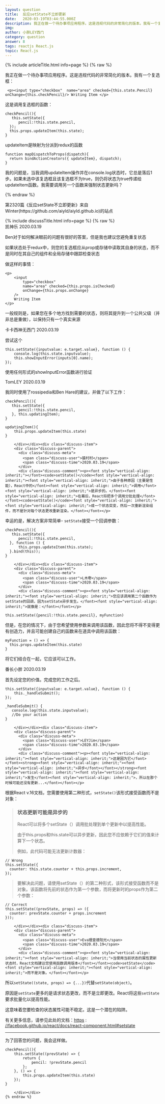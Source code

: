 ```yaml
---
layout: question
title:  反应setState不立即更新
date:   2020-03-19T03:44:55.000Z
description: 我正在做一个待办事项应用程序。这是违规代码的非常简化的版本。我有一个复选框： <p><input type="checkbox"  name="are...
img: 
author: 小胖LEY西门
category: question
answer: 8
tags: reactjs React.js
topic: React.js
---
```

<div class="article-root">
  <div class="article">
    {% include articleTitle.html info=page %}
    {% raw %}
    <div class="article-content"><p><font style="vertical-align: inherit;"><font style="vertical-align: inherit;">我正在做一个待办事项应用程序。</font><font style="vertical-align: inherit;">这是违规代码的非常简化的版本。</font><font style="vertical-align: inherit;">我有一个复选框：</font></font></p>

<pre><code> &lt;p&gt;&lt;input type="checkbox"  name="area" checked={this.state.Pencil}   onChange={this.checkPencil}/&gt; Writing Item &lt;/p&gt;
</code></pre>

<p><font style="vertical-align: inherit;"><font style="vertical-align: inherit;">这是调用复选框的函数：</font></font></p>

<pre><code>checkPencil(){<font></font>
   this.setState({<font></font>
      pencil:!this.state.pencil,<font></font>
  }); <font></font>
  this.props.updateItem(this.state);<font></font>
}<font></font>
</code></pre>

<p><font style="vertical-align: inherit;"><font style="vertical-align: inherit;">updateItem是映射为分派到redux的函数</font></font></p>

<pre><code>function mapDispatchToProps(dispatch){<font></font>
  return bindActionCreators({ updateItem}, dispatch);<font></font>
}<font></font>
</code></pre>

<p><font style="vertical-align: inherit;"><font style="vertical-align: inherit;">我的问题是，当我调用updateItem操作并在console.log状态时，它总是落后1步。</font><font style="vertical-align: inherit;">如果未选中该复选框且该复选框不为true，则仍将状态为true传递给updateItem函数。</font><font style="vertical-align: inherit;">我需要调用另一个函数来强制状态更新吗？</font></font></p></div>
    {% endraw %}
  </div>
  <p class="winter_mark">第2320篇《反应setState不立即更新》来自Winter(https://github.com/aiyld/aiyld.github.io)的站点</p>
  <div class="discuss-wrapper">
    {% include discussTitle.html info=page %}
    {% raw %}
    <div class="discuss-item">
        <div class="discuss-parent">
          <div class="discuss-meta">
            <span class="discuss-user">凯神乐</span>
            <span class="discuss-time">2020.03.19</span>
          </div>
          <div class="discuss-comment"><p><font style="vertical-align: inherit;"><font style="vertical-align: inherit;">Ben对于如何解决眼前的问题有很好的答案，但是我也建议您避免重复状态  </font></font></p>

<p><font style="vertical-align: inherit;"><font style="vertical-align: inherit;">如果状态处于redux中，则您的复选框应从prop或存储中读取其自身的状态，而不是同时在其自己的组件和全局存储中跟踪检查状态</font></font></p>

<p><font style="vertical-align: inherit;"><font style="vertical-align: inherit;">做这样的事情：</font></font></p>

<pre><code>&lt;p&gt;<font></font>
    &lt;input<font></font>
        type="checkbox"<font></font>
        name="area" checked={this.props.isChecked}<font></font>
        onChange={this.props.onChange}<font></font>
    /&gt;<font></font>
    Writing Item<font></font>
&lt;/p&gt;<font></font>
</code></pre>

<p><font style="vertical-align: inherit;"><font style="vertical-align: inherit;">一般规则是，如果您在多个地方找到需要的状态，则将其提升到一个公共父级（并非总是重做），以保持只有一个真实来源</font></font></p></div>
        </div></div><div class="discuss-item">
        <div class="discuss-parent">
          <div class="discuss-meta">
            <span class="discuss-user">卡卡西神无西门</span>
            <span class="discuss-time">2020.03.19</span>
          </div>
          <div class="discuss-comment"><p><font style="vertical-align: inherit;"><font style="vertical-align: inherit;">尝试这个  </font></font></p>

<pre><code>this.setState({inputvalue: e.target.value}, function () {<font></font>
    console.log(this.state.inputvalue);<font></font>
    this.showInputError(inputs[0].name);<font></font>
}); <font></font>
</code></pre>

<p><font style="vertical-align: inherit;"><font style="vertical-align: inherit;">使用任何形式的showInputError函数进行验证</font></font></p></div>
        </div></div><div class="discuss-item">
        <div class="discuss-parent">
          <div class="discuss-meta">
            <span class="discuss-user">TomLEY</span>
            <span class="discuss-time">2020.03.19</span>
          </div>
          <div class="discuss-comment"><p><font style="vertical-align: inherit;"><font style="vertical-align: inherit;">我同时使用了rossipedia和Ben Hare的建议，并做了以下工作： </font></font></p>

<pre><code>checkPencil(){<font></font>
   this.setState({<font></font>
      pencil:!this.state.pencil,<font></font>
   }, this.updatingItem); <font></font>
}<font></font>
<font></font>
updatingItem(){<font></font>
    this.props.updateItem(this.state)<font></font>
}<font></font>
</code></pre></div>
        </div></div><div class="discuss-item">
        <div class="discuss-parent">
          <div class="discuss-meta">
            <span class="discuss-user">猿村村</span>
            <span class="discuss-time">2020.03.19</span>
          </div>
          <div class="discuss-comment"><p><font style="vertical-align: inherit;"></font><code>setState()</code><font style="vertical-align: inherit;"><font style="vertical-align: inherit;">由于各种原因（主要是性能），React中的</font><font style="vertical-align: inherit;">调用</font><font style="vertical-align: inherit;">是异步的。</font><font style="vertical-align: inherit;">在幕后，React将把多个调用分批处理</font></font><code>setState()</code><font style="vertical-align: inherit;"><font style="vertical-align: inherit;">成一个状态突变，然后一次重新渲染组件，而不是针对每个状态更改重新渲染。</font></font></p>

<p><font style="vertical-align: inherit;"><font style="vertical-align: inherit;">幸运的是，解决方案非常简单- </font></font><code>setState</code><font style="vertical-align: inherit;"><font style="vertical-align: inherit;">接受一个回调参数：</font></font></p>

<pre class="lang-js prettyprint-override"><code>checkPencil(){<font></font>
   this.setState({<font></font>
      pencil:!this.state.pencil,<font></font>
  }, function () {<font></font>
      this.props.updateItem(this.state);<font></font>
  }.bind(this));<font></font>
}<font></font>
</code></pre></div>
        </div></div><div class="discuss-item">
        <div class="discuss-parent">
          <div class="discuss-meta">
            <span class="discuss-user">L木嘢</span>
            <span class="discuss-time">2020.03.19</span>
          </div>
          <div class="discuss-comment"><p><font style="vertical-align: inherit;"><font style="vertical-align: inherit;">您应该调用第二个函数作为setState的回调，因为setState异步发生。</font><font style="vertical-align: inherit;">就像是：</font></font></p>

<pre><code>this.setState({pencil:!this.state.pencil}, myFunction)
</code></pre>

<p><font style="vertical-align: inherit;"><font style="vertical-align: inherit;">但是，在您的情况下，由于您希望使用参数来调用该函数，因此您将不得不变得更有创造力，并且可能创建自己的函数来在道具中调用该函数：</font></font></p>

<pre><code>myFunction = () =&gt; {<font></font>
  this.props.updateItem(this.state)<font></font>
}<font></font>
</code></pre>

<p><font style="vertical-align: inherit;"><font style="vertical-align: inherit;">将它们结合在一起，它应该可以工作。</font></font></p></div>
        </div></div><div class="discuss-item">
        <div class="discuss-parent">
          <div class="discuss-meta">
            <span class="discuss-user">番长小胖</span>
            <span class="discuss-time">2020.03.19</span>
          </div>
          <div class="discuss-comment"><p><font style="vertical-align: inherit;"><font style="vertical-align: inherit;">首先设定您的价值。</font><font style="vertical-align: inherit;">完成您的工作之后。</font></font></p>

<pre><code>this.setState({inputvalue: e.target.value}, function () {<font></font>
    this._handleSubmit();<font></font>
}); <font></font>
<font></font>
_handleSubmit() {<font></font>
   console.log(this.state.inputvalue);<font></font>
   //Do your action<font></font>
}<font></font>
</code></pre></div>
        </div></div><div class="discuss-item">
        <div class="discuss-parent">
          <div class="discuss-meta">
            <span class="discuss-user">LEYJim</span>
            <span class="discuss-time">2020.03.19</span>
          </div>
          <div class="discuss-comment"><p><font style="vertical-align: inherit;"><font style="vertical-align: inherit;">这是因为它</font></font><strong><font style="vertical-align: inherit;"><font style="vertical-align: inherit;">异步</font></font></strong><font style="vertical-align: inherit;"><font style="vertical-align: inherit;">发生</font><font style="vertical-align: inherit;">，所以在那个时候可能还没有更新...</font></font></p>

<p><font style="vertical-align: inherit;"><font style="vertical-align: inherit;">根据React v.16文档，您需要使用第二种形式，</font></font><code>setState()</code><font style="vertical-align: inherit;"><font style="vertical-align: inherit;">该</font><font style="vertical-align: inherit;">形式</font><font style="vertical-align: inherit;">接受函数而不是对象：</font></font></p>

<blockquote>
  <h3><font style="vertical-align: inherit;"><font style="vertical-align: inherit;">状态更新可能是异步的</font></font></h3>
  
  <p><font style="vertical-align: inherit;"><font style="vertical-align: inherit;">React可以将多个setState（）调用批处理到单个更新中以提高性能。</font></font></p>
  
  <p><font style="vertical-align: inherit;"><font style="vertical-align: inherit;">由于this.props和this.state可以异步更新，因此您不应依赖于它们的值来计算下一个状态。</font></font></p>
  
  <p><font style="vertical-align: inherit;"><font style="vertical-align: inherit;">例如，此代码可能无法更新计数器：</font></font></p>
</blockquote>

<pre><code>// Wrong<font></font>
this.setState({<font></font>
  counter: this.state.counter + this.props.increment,<font></font>
});<font></font>
</code></pre>

<blockquote>
  <p><font style="vertical-align: inherit;"><font style="vertical-align: inherit;">要解决此问题，请使用setState（）的第二种形式，该形式接受函数而不是对象。</font><font style="vertical-align: inherit;">该函数将先前的状态作为第一个参数，而将更新时的props作为第二个参数：</font></font></p>
</blockquote>

<pre><code>// Correct<font></font>
this.setState((prevState, props) =&gt; ({<font></font>
  counter: prevState.counter + props.increment<font></font>
}));<font></font>
</code></pre></div>
        </div></div><div class="discuss-item">
        <div class="discuss-parent">
          <div class="discuss-meta">
            <span class="discuss-user">Eva理查德阳光</span>
            <span class="discuss-time">2020.03.19</span>
          </div>
          <div class="discuss-comment"><p><font style="vertical-align: inherit;"><font style="vertical-align: inherit;">当使用当前状态的属性更新状态时，React文档建议您使用函数调用版本</font></font><code>setState</code><font style="vertical-align: inherit;"><font style="vertical-align: inherit;">而不是对象。</font></font></p>

<p><font style="vertical-align: inherit;"><font style="vertical-align: inherit;">所以</font></font><code>setState((state, props) =&gt; {...})</code><font style="vertical-align: inherit;"><font style="vertical-align: inherit;">代替</font></font><code>setState(object)</code><font style="vertical-align: inherit;"><font style="vertical-align: inherit;">。</font></font></p>

<p><font style="vertical-align: inherit;"><font style="vertical-align: inherit;">原因是</font></font><code>setState</code><font style="vertical-align: inherit;"><font style="vertical-align: inherit;">更多的是请求状态更改，而不是立即更改。</font><font style="vertical-align: inherit;">React将这些</font></font><code>setState</code><font style="vertical-align: inherit;"><font style="vertical-align: inherit;">要求</font><font style="vertical-align: inherit;">批量化</font><font style="vertical-align: inherit;">以提高性能。</font></font></p>

<p><font style="vertical-align: inherit;"><font style="vertical-align: inherit;">这意味着您要检查的状态属性可能不稳定。</font><font style="vertical-align: inherit;">这是一个潜在的陷阱。</font></font></p>

<p><font style="vertical-align: inherit;"><font style="vertical-align: inherit;">有关更多信息，请参见此处的文档：</font><a href="https://facebook.github.io/react/docs/react-component.html#setstate" rel="noreferrer"><font style="vertical-align: inherit;">https</font></a><font style="vertical-align: inherit;"> : </font></font><a href="https://facebook.github.io/react/docs/react-component.html#setstate" rel="noreferrer"><font style="vertical-align: inherit;"><font style="vertical-align: inherit;">//facebook.github.io/react/docs/react-component.html#setstate</font></font></a></p>

<hr>

<p><font style="vertical-align: inherit;"><font style="vertical-align: inherit;">为了回答您的问题，我会这样做。  </font></font></p>

<pre><code>checkPencil(){<font></font>
    this.setState((prevState) =&gt; {<font></font>
        return {<font></font>
            pencil: !prevState.pencil<font></font>
        };<font></font>
    }, () =&gt; {<font></font>
        this.props.updateItem(this.state)<font></font>
    });<font></font>
}<font></font>
</code></pre></div>
        </div></div>
    {% endraw %}
  </div>
<div>
